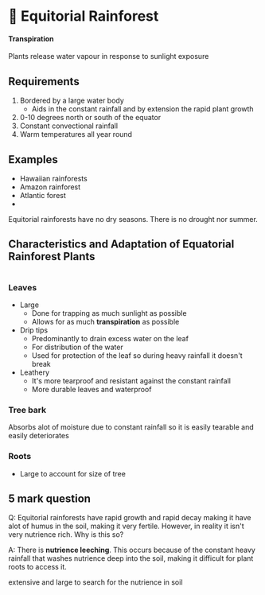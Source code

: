 # 🌳 Equitorial Rainforest

#### Transpiration
Plants release water vapour in response to sunlight exposure

## Requirements
1. Bordered by a large water body
   - Aids in the constant rainfall and by extension the rapid plant growth
2. 0-10 degrees north or south of the equator
3. Constant convectional rainfall
4. Warm temperatures all year round

## Examples
- Hawaiian rainforests
- Amazon rainforest
- Atlantic forest
- 

Equitorial rainforests have no dry seasons. There is no drought nor summer.

## Characteristics and Adaptation of Equatorial Rainforest Plants
#
### Leaves
- Large
  - Done for trapping as much sunlight as possible
  - Allows for as much **transpiration** as possible
- Drip tips
  - Predominantly to drain excess water on the leaf
  - For distribution of the water
  - Used for protection of the leaf so during heavy rainfall it doesn't break
- Leathery
  - It's more tearproof and resistant against the constant rainfall
  - More durable leaves and waterproof
### Tree bark
Absorbs alot of moisture due to constant rainfall so it is easily tearable and easily deteriorates
### Roots
- Large to account for size of tree

## 5 mark question
Q: Equitorial rainforests have rapid growth and rapid decay making it have alot of humus in the soil, making it very fertile. However, in reality it isn't very nutrience rich. Why is this so?

A: There is **nutrience leeching**. This occurs because of the constant heavy rainfall that washes nutrience deep into the soil, making it difficult for plant roots to access it.

extensive and large to search for the nutrience in soil